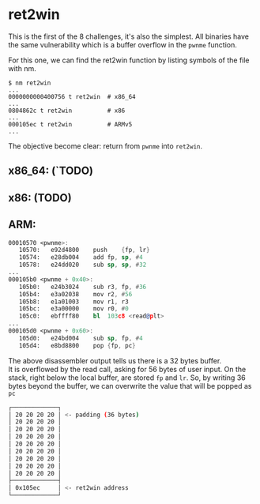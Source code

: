# ret2win

This is the first of the 8 challenges, it's also the simplest.
All binaries have the same vulnerability which is a buffer overflow in the `pwnme` function.

For this one, we can find the ret2win function by listing symbols of the file with nm.
```
$ nm ret2win
...
0000000000400756 t ret2win  # x86_64
...
0804862c t ret2win          # x86
...
000105ec t ret2win          # ARMv5
...
```
The objective become clear: return from `pwnme` into `ret2win`.

## x86_64: (`TODO)

## x86: (TODO)

## ARM:
```asm
00010570 <pwnme>:
   10570:	e92d4800 	push	{fp, lr}
   10574:	e28db004 	add	fp, sp, #4
   10578:	e24dd020 	sub	sp, sp, #32
...
000105b0 <pwnme + 0x40>:
   105b0:	e24b3024 	sub	r3, fp, #36
   105b4:	e3a02038 	mov	r2, #56
   105b8:	e1a01003 	mov	r1, r3
   105bc:	e3a00000 	mov	r0, #0
   105c0:	ebffff80 	bl	103c8 <read@plt>
...
000105d0 <pwnme + 0x60>:
   105d0:	e24bd004 	sub	sp, fp, #4
   105d4:	e8bd8800 	pop	{fp, pc}
```
The above disassembler output tells us there is a 32 bytes buffer.   
It is overflowed by the read call, asking for 56 bytes of user input.
On the stack, right below the local buffer, are stored `fp` and `lr`.
So, by writing 36 bytes beyond the buffer, we can overwrite the value that will be popped as `pc`
```bash
┌─────────────┐
│ 20 20 20 20 │ <- padding (36 bytes)
│ 20 20 20 20 │
│ 20 20 20 20 │
│ 20 20 20 20 │
│ 20 20 20 20 │
│ 20 20 20 20 │
│ 20 20 20 20 │
│ 20 20 20 20 │
│ 20 20 20 20 │
├─────────────┤
│ 0x105ec     │ <- ret2win address
└─────────────┘
```
